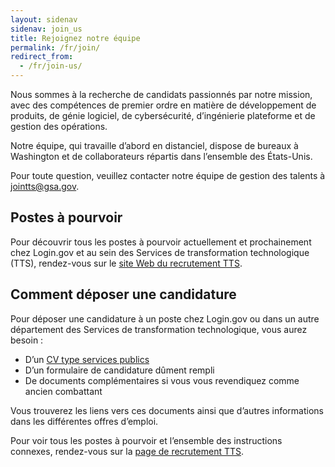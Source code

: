 ```yaml
---
layout: sidenav
sidenav: join_us
title: Rejoignez notre équipe
permalink: /fr/join/
redirect_from:
  - /fr/join-us/
---
```

Nous sommes à la recherche de candidats passionnés par notre mission, avec des compétences de premier ordre en matière de développement de produits, de génie logiciel, de cybersécurité, d’ingénierie plateforme et de gestion des opérations.

Notre équipe, qui travaille d’abord en distanciel, dispose de bureaux à Washington et de collaborateurs répartis dans l’ensemble des États-Unis.

Pour toute question, veuillez contacter notre équipe de gestion des talents à [jointts@gsa.gov](mailto:jointts@gsa.gov).

## Postes à pourvoir

Pour découvrir tous les postes à pourvoir actuellement et prochainement chez Login.gov et au sein des Services de transformation technologique (TTS), rendez-vous sur le [site Web du recrutement TTS](https://join.tts.gsa.gov/).

## Comment déposer une candidature

Pour déposer une candidature à un poste chez Login.gov ou dans un autre département des Services de transformation technologique, vous aurez besoin :

* D’un [CV type services publics](https://join.tts.gsa.gov/resume/)
* D’un formulaire de candidature dûment rempli
* De documents complémentaires si vous vous revendiquez comme ancien combattant

Vous trouverez les liens vers ces documents ainsi que d’autres informations dans les différentes offres d’emploi.

Pour voir tous les postes à pourvoir et l’ensemble des instructions connexes, rendez-vous sur la [page de recrutement TTS](https://join.tts.gsa.gov/).
